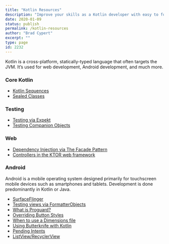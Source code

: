 ```yaml
---
title: "Kotlin Resources"
description: "Improve your skills as a Kotlin developer with easy to follow tutorials for server-side Kotlin and Android!"
date: 2020-01-09
status: publish
permalink: /kotlin-resources
author: "Brad Cypert"
excerpt: ""
type: page
id: 2232
---
```


Kotlin is a cross-platform, statically-typed language that often targets the JVM. It’s used for web development, Android development, and much more.

### Core Kotlin

- [Kotlin Sequences](/sequence-a-kotlin-type/)
- [Sealed Classes](/kotlin-sealed-classes/)

### Testing

- [Testing via Expekt](/bdd-assertions-expekt-kotlin/)
- [Testing Companion Objects](/static-methods-companion-objects-and-testing/)

### Web

- [Dependency Injection via The Facade Pattern](/the-facade-pattern-for-simple-dependency-injection/)
- [Controllers in the KTOR web framework](/controllers-in-ktor/)

### Android

Android is a mobile operating system designed primarily for touchscreen mobile devices such as smartphones and tablets. Development is done predominantly in Kotlin or Java.

- [SurfaceFlinger](/what-is-androids-surfaceflinger/)
- [Testing views via FormatterObjects](/formatter-objects-testable-fragments/)
- [What is Proguard?](/what-the-heck-is-androids-proguard/)
- [Overriding Button Styles](/overriding-button-styles-in-android/)
- [When to use a Dimensions file](/the-complete-guide-to-dimensions-in-android/)
- [Using Butterknife with Kotlin](/using-butterknife-kotlin/)
- [Pending Intents](/android-pending-intents/)
- [ListView/RecyclerView](/android-listview-recyclerview-adapters/)
